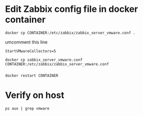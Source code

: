 # Edit Zabbix config file in docker container
```
docker cp CONTAINER:/etc/zabbix/zabbix_server_vmware.conf .
```
umcomment this line 
```
StartVMwareCollectors=5
```
```
docker cp zabbix_server_vmware.conf CONTAINER:/etc/zabbix/zabbix_server_vmware.conf 
```

### 
```
docker restart CONTAINER
```

# Verify on host
```
ps aux | grep vmware
```
